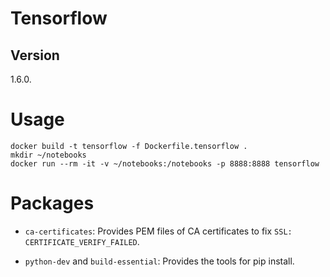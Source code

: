 # Tensorflow

## Version 

1.6.0.

# Usage

    docker build -t tensorflow -f Dockerfile.tensorflow .
    mkdir ~/notebooks
    docker run --rm -it -v ~/notebooks:/notebooks -p 8888:8888 tensorflow

# Packages

- `ca-certificates`: Provides PEM files of CA certificates to fix 
  `SSL: CERTIFICATE_VERIFY_FAILED`. 

- `python-dev` and `build-essential`: Provides the tools for pip install.
